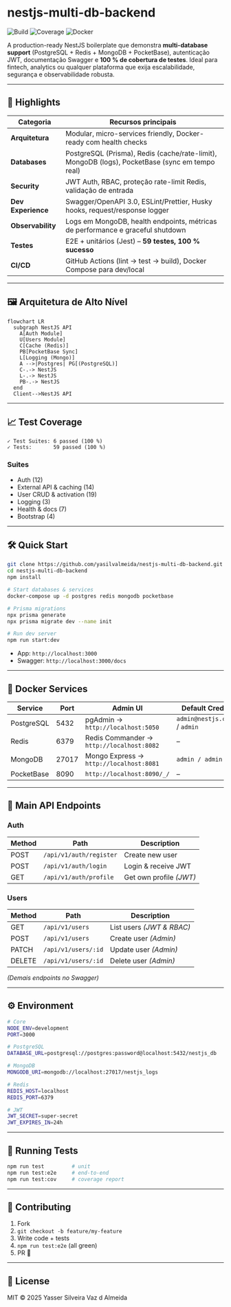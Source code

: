 # nestjs-multi-db-backend

![Build](https://img.shields.io/github/actions/workflow/status/yasilvalmeida/nestjs-multi-db-backend/ci.yml?branch=main)
![Coverage](https://img.shields.io/badge/coverage-100%25-brightgreen)
![Docker](https://img.shields.io/badge/docker-ready-blue)

A production-ready NestJS boilerplate que demonstra **multi-database support** (PostgreSQL + Redis + MongoDB + PocketBase), autenticação JWT, documentação Swagger e **100 % de cobertura de testes**. Ideal para fintech, analytics ou qualquer plataforma que exija escalabilidade, segurança e observabilidade robusta.

---

## 🚀 Highlights

| Categoria            | Recursos principais                                                                                             |
|----------------------|------------------------------------------------------------------------------------------------------------------|
| **Arquitetura**      | Modular, micro-services friendly, Docker-ready com health checks                                                 |
| **Databases**        | PostgreSQL (Prisma), Redis (cache/rate-limit), MongoDB (logs), PocketBase (sync em tempo real)                   |
| **Security**         | JWT Auth, RBAC, proteção rate-limit Redis, validação de entrada                                                  |
| **Dev Experience**   | Swagger/OpenAPI 3.0, ESLint/Prettier, Husky hooks, request/response logger                                       |
| **Observability**    | Logs em MongoDB, health endpoints, métricas de performance e graceful shutdown                                   |
| **Testes**           | E2E + unitários (Jest) – **59 testes, 100 % sucesso**                                                            |
| **CI/CD**            | GitHub Actions (lint → test → build), Docker Compose para dev/local                                              |

---

## 🖼️ Arquitetura de Alto Nível

```mermaid
flowchart LR
  subgraph NestJS API
    A[Auth Module]
    U[Users Module]
    C[Cache (Redis)]
    PB[PocketBase Sync]
    L[Logging (Mongo)]
    A -->|Postgres| PG[(PostgreSQL)]
    C-.-> NestJS
    L-.-> NestJS
    PB-.-> NestJS
  end
  Client-->NestJS API
```

---

## 📈 Test Coverage

```
✓ Test Suites: 6 passed (100 %)
✓ Tests:       59 passed (100 %)
```

### Suites

- Auth (12)
- External API & caching (14)
- User CRUD & activation (19)
- Logging (3)
- Health & docs (7)
- Bootstrap (4)

---

## 🛠️ Quick Start

```bash
git clone https://github.com/yasilvalmeida/nestjs-multi-db-backend.git
cd nestjs-multi-db-backend
npm install

# Start databases & services
docker-compose up -d postgres redis mongodb pocketbase

# Prisma migrations
npx prisma generate
npx prisma migrate dev --name init

# Run dev server
npm run start:dev
```

- App: `http://localhost:3000`
- Swagger: `http://localhost:3000/docs`

---

## 🐳 Docker Services

| Service      | Port | Admin UI                                    | Default Creds          |
|--------------|------|---------------------------------------------|------------------------|
| PostgreSQL   | 5432 | pgAdmin → `http://localhost:5050`           | `admin@nestjs.com` / `admin` |
| Redis        | 6379 | Redis Commander → `http://localhost:8082`   | –                      |
| MongoDB      | 27017| Mongo Express → `http://localhost:8081`     | `admin / admin`        |
| PocketBase   | 8090 | `http://localhost:8090/_/`                  | –                      |

---

## 🔐 Main API Endpoints

### Auth

| Method | Path                      | Description                |
|--------|---------------------------|----------------------------|
| POST   | `/api/v1/auth/register`   | Create new user            |
| POST   | `/api/v1/auth/login`      | Login & receive JWT        |
| GET    | `/api/v1/auth/profile`    | Get own profile *(JWT)*    |

### Users

| Method | Path                      | Description                |
|--------|---------------------------|----------------------------|
| GET    | `/api/v1/users`           | List users *(JWT & RBAC)*  |
| POST   | `/api/v1/users`           | Create user *(Admin)*      |
| PATCH  | `/api/v1/users/:id`       | Update user *(Admin)*      |
| DELETE | `/api/v1/users/:id`       | Delete user *(Admin)*      |

*(Demais endpoints no Swagger)*

---

## ⚙️ Environment

```bash
# Core
NODE_ENV=development
PORT=3000

# PostgreSQL
DATABASE_URL=postgresql://postgres:password@localhost:5432/nestjs_db

# MongoDB
MONGODB_URI=mongodb://localhost:27017/nestjs_logs

# Redis
REDIS_HOST=localhost
REDIS_PORT=6379

# JWT
JWT_SECRET=super-secret
JWT_EXPIRES_IN=24h
```

---

## 🧪 Running Tests

```bash
npm run test         # unit
npm run test:e2e     # end-to-end
npm run test:cov     # coverage report
```

---

## 🤝 Contributing

1. Fork  
2. `git checkout -b feature/my-feature`  
3. Write code + tests  
4. `npm run test:e2e` (all green)  
5. PR 🚀

---

## 📄 License

MIT © 2025 Yasser Silveira Vaz d Almeida
